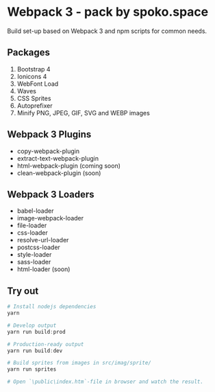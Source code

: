 # Webpack 3 - pack by spoko.space
Build set-up based on Webpack 3 and npm scripts for common needs.

## Packages
1. Bootstrap 4
2. Ionicons 4
3. WebFont Load
4. Waves
5. CSS Sprites
6. Autoprefixer
7. Minify PNG, JPEG, GIF, SVG and WEBP images

## Webpack 3 Plugins
* copy-webpack-plugin
* extract-text-webpack-plugin
* html-webpack-plugin (coming soon)
* clean-webpack-plugin (soon)

## Webpack 3 Loaders
* babel-loader
* image-webpack-loader
* file-loader
* css-loader
* resolve-url-loader
* postcss-loader
* style-loader
* sass-loader
* html-loader (soon)

## Try out
```powershell
# Install nodejs dependencies
yarn

# Develop output
yarn run build:prod 

# Production-ready output
yarn run build:dev 

# Build sprites from images in src/imag/sprite/
yarn run sprites 

# Open `\public\index.htm`-file in browser and watch the result.
```


